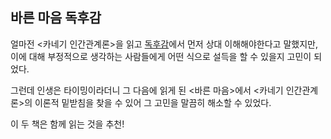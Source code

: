 ## 바른 마음 독후감

얼마전 <카네기 인간관계론>을 읽고 [독후감](./카네기_인간관계론.md)에서 먼저 상대 이해해야한다고 말했지만, 이에 대해 부정적으로 생각하는 사람들에게 어떤 식으로 설득을 할 수 있을지 고민이 되었다.

그런데 인생은 타이밍이라더니 그 다음에 읽게 된 <바른 마음>에서 <카네기 인간관계론>의 이론적 밑받침을 찾을 수 있어 그 고민을 말끔히 해소할 수 있었다.

이 두 책은 함께 읽는 것을 추천!

